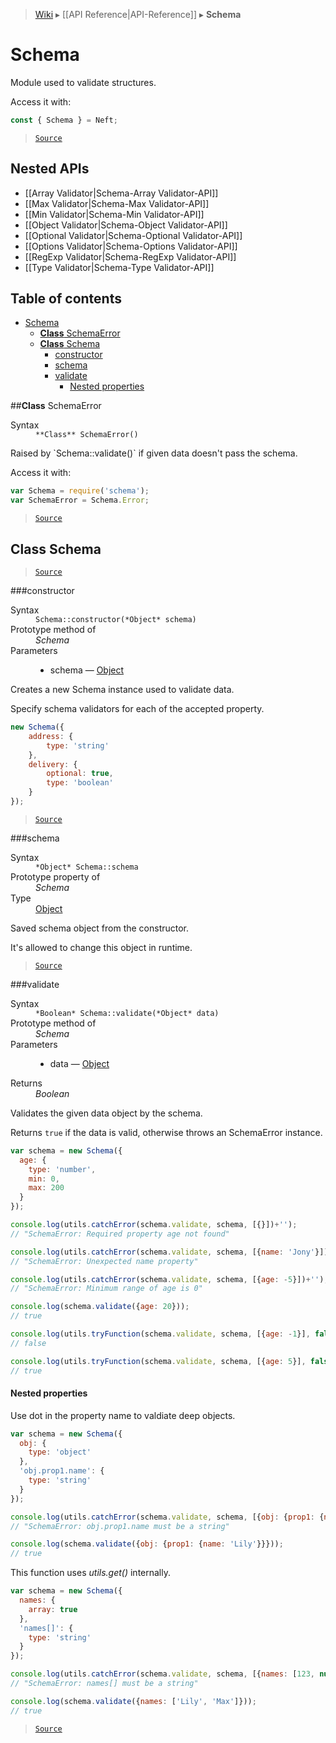 > [Wiki](Home) ▸ [[API Reference|API-Reference]] ▸ **Schema**

# Schema

Module used to validate structures.

Access it with:
```javascript
const { Schema } = Neft;
```

> [`Source`](/Neft-io/neft/blob/8a7d1218650a3ad43d88cdbda24dae5a72a732ea/src/schema/index.litcoffee#schema)

## Nested APIs

* [[Array Validator|Schema-Array Validator-API]]
* [[Max Validator|Schema-Max Validator-API]]
* [[Min Validator|Schema-Min Validator-API]]
* [[Object Validator|Schema-Object Validator-API]]
* [[Optional Validator|Schema-Optional Validator-API]]
* [[Options Validator|Schema-Options Validator-API]]
* [[RegExp Validator|Schema-RegExp Validator-API]]
* [[Type Validator|Schema-Type Validator-API]]

## Table of contents
* [Schema](#schema)
  * [**Class** SchemaError](#class-schemaerror)
  * [**Class** Schema](#class-schema)
    * [constructor](#constructor)
    * [schema](#schema)
    * [validate](#validate)
      * [Nested properties](#nested-properties)

##**Class** SchemaError
<dl><dt>Syntax</dt><dd><code>&#x2A;&#x2A;Class&#x2A;&#x2A; SchemaError()</code></dd></dl>
Raised by `Schema::validate()` if given data doesn't pass the schema.

Access it with:
```javascript
var Schema = require('schema');
var SchemaError = Schema.Error;
```

> [`Source`](/Neft-io/neft/blob/8a7d1218650a3ad43d88cdbda24dae5a72a732ea/src/schema/index.litcoffee#class-schemaerror)

## **Class** Schema

> [`Source`](/Neft-io/neft/blob/8a7d1218650a3ad43d88cdbda24dae5a72a732ea/src/schema/index.litcoffee#class-schema)

###constructor
<dl><dt>Syntax</dt><dd><code>Schema::constructor(&#x2A;Object&#x2A; schema)</code></dd><dt>Prototype method of</dt><dd><i>Schema</i></dd><dt>Parameters</dt><dd><ul><li>schema — <a href="/Neft-io/neft/wiki/API/Utils-API#isobject">Object</a></li></ul></dd></dl>
Creates a new Schema instance used to validate data.

Specify schema validators for each of the accepted property.

```javascript
new Schema({
    address: {
        type: 'string'
    },
    delivery: {
        optional: true,
        type: 'boolean'
    }
});
```

> [`Source`](/Neft-io/neft/blob/8a7d1218650a3ad43d88cdbda24dae5a72a732ea/src/schema/index.litcoffee#constructor)

###schema
<dl><dt>Syntax</dt><dd><code>&#x2A;Object&#x2A; Schema::schema</code></dd><dt>Prototype property of</dt><dd><i>Schema</i></dd><dt>Type</dt><dd><a href="/Neft-io/neft/wiki/API/Utils-API#isobject">Object</a></dd></dl>
Saved schema object from the constructor.

It's allowed to change this object in runtime.

> [`Source`](/Neft-io/neft/blob/8a7d1218650a3ad43d88cdbda24dae5a72a732ea/src/schema/index.litcoffee#schema)

###validate
<dl><dt>Syntax</dt><dd><code>&#x2A;Boolean&#x2A; Schema::validate(&#x2A;Object&#x2A; data)</code></dd><dt>Prototype method of</dt><dd><i>Schema</i></dd><dt>Parameters</dt><dd><ul><li>data — <a href="/Neft-io/neft/wiki/API/Utils-API#isobject">Object</a></li></ul></dd><dt>Returns</dt><dd><i>Boolean</i></dd></dl>
Validates the given data object by the schema.

Returns `true` if the data is valid, otherwise throws an SchemaError instance.

```javascript
var schema = new Schema({
  age: {
    type: 'number',
    min: 0,
    max: 200
  }
});

console.log(utils.catchError(schema.validate, schema, [{}])+'');
// "SchemaError: Required property age not found"

console.log(utils.catchError(schema.validate, schema, [{name: 'Jony'}])+'');
// "SchemaError: Unexpected name property"

console.log(utils.catchError(schema.validate, schema, [{age: -5}])+'');
// "SchemaError: Minimum range of age is 0"

console.log(schema.validate({age: 20}));
// true

console.log(utils.tryFunction(schema.validate, schema, [{age: -1}], false));
// false

console.log(utils.tryFunction(schema.validate, schema, [{age: 5}], false));
// true
```

#### Nested properties

Use dot in the property name to valdiate deep objects.

```javascript
var schema = new Schema({
  obj: {
    type: 'object'
  },
  'obj.prop1.name': {
    type: 'string'
  }
});

console.log(utils.catchError(schema.validate, schema, [{obj: {prop1: {name: 123}}}])+'');
// "SchemaError: obj.prop1.name must be a string"

console.log(schema.validate({obj: {prop1: {name: 'Lily'}}}));
// true
```

This function uses *utils.get()* internally.

```javascript
var schema = new Schema({
  names: {
    array: true
  },
  'names[]': {
    type: 'string'
  }
});

console.log(utils.catchError(schema.validate, schema, [{names: [123, null]}])+'');
// "SchemaError: names[] must be a string"

console.log(schema.validate({names: ['Lily', 'Max']}));
// true
```

> [`Source`](/Neft-io/neft/blob/8a7d1218650a3ad43d88cdbda24dae5a72a732ea/src/schema/index.litcoffee#nested-properties)


